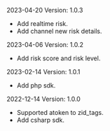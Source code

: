2023-04-20 Version: 1.0.3
- Add realtime risk.
- Add channel new risk details.

2023-04-06 Version: 1.0.2
- Add risk score and risk level.

2023-02-14 Version: 1.0.1
- Add php sdk.

2022-12-14 Version: 1.0.0
- Supported atoken to zid_tags.
- Add csharp sdk.

